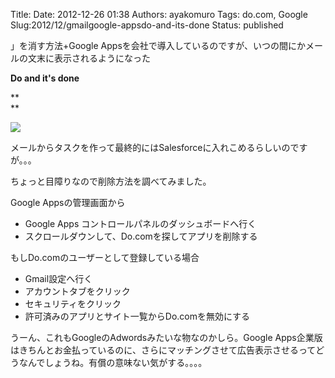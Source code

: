 Title: 
Date: 2012-12-26 01:38
Authors: ayakomuro
Tags:  do.com, Google
Slug:2012/12/gmailgoogle-appsdo-and-its-done
Status: published


」を消す方法+Google
Appsを会社で導入しているのですが、いつの間にかメールの文末に表示されるようになった

**Do and it\'s done**



**  
**



[![](http://3.bp.blogspot.com/-fGhGv21SbM0/UNpUPHpcLBI/AAAAAAAAVtQ/mexszRRCOKA/s1600/%E3%82%B9%E3%82%AF%E3%83%AA%E3%83%BC%E3%83%B3%E3%82%B7%E3%83%A7%E3%83%83%E3%83%88+2012-12-26+10.34.39.png)](http://3.bp.blogspot.com/-fGhGv21SbM0/UNpUPHpcLBI/AAAAAAAAVtQ/mexszRRCOKA/s1600/%E3%82%B9%E3%82%AF%E3%83%AA%E3%83%BC%E3%83%B3%E3%82%B7%E3%83%A7%E3%83%83%E3%83%88+2012-12-26+10.34.39.png)







メールからタスクを作って最終的にはSalesforceに入れこめるらしいのですが。。。





ちょっと目障りなので削除方法を調べてみました。











Google Appsの管理画面から





-   Google Apps コントロールパネルのダッシュボードへ行く
-   スクロールダウンして、Do.comを探してアプリを削除する





もしDo.comのユーザーとして登録している場合





-   Gmail設定へ行く
-   アカウントタブをクリック
-   セキュリティをクリック
-   許可済みのアプリとサイト一覧からDo.comを無効にする





うーん、これもGoogleのAdwordsみたいな物なのかしら。Google
Apps企業版はきちんとお金払っているのに、さらにマッチングさせて広告表示させるってどうなんでしょうね。有償の意味ない気がする。。。。










